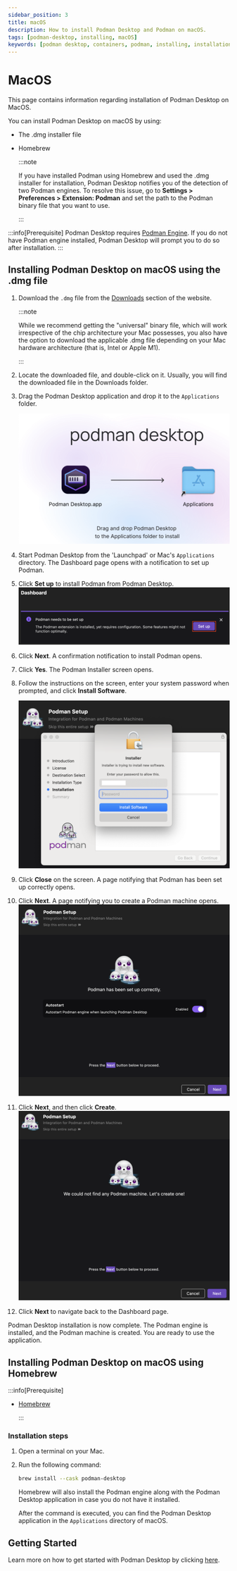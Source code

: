 ```yaml
---
sidebar_position: 3
title: macOS
description: How to install Podman Desktop and Podman on macOS.
tags: [podman-desktop, installing, macOS]
keywords: [podman desktop, containers, podman, installing, installation, macOS]
---
```


# MacOS

This page contains information regarding installation of Podman Desktop on MacOS.

You can install Podman Desktop on macOS by using:

- The .dmg installer file
- Homebrew

  :::note

  If you have installed Podman using Homebrew and used the .dmg installer for installation, Podman Desktop notifies you of the detection of two Podman engines. To resolve this issue, go to **Settings > Preferences > Extension: Podman** and set the path to the Podman binary file that you want to use.

  :::

:::info[Prerequisite]
Podman Desktop requires [Podman Engine](https://docs.podman.io/en/latest/index.html). If you do not have Podman engine installed, Podman Desktop will prompt you to do so after installation.
:::

## Installing Podman Desktop on macOS using the .dmg file

1. Download the `.dmg` file from the [Downloads](/downloads/macos) section of the website.

   :::note

   While we recommend getting the "universal" binary file, which will work irrespective of the chip architecture your Mac possesses, you also have the option to download the applicable .dmg file depending on your Mac hardware architecture (that is, Intel or Apple M1).

   :::

1. Locate the downloaded file, and double-click on it. Usually, you will find the downloaded file in the Downloads folder.

1. Drag the Podman Desktop application and drop it to the `Applications` folder.

   ![drag and drop the Podman Desktop application](img/click-and-drag.png)

1. Start Podman Desktop from the 'Launchpad' or Mac's `Applications` directory. The Dashboard page opens with a notification to set up Podman.

1. Click **Set up** to install Podman from Podman Desktop.
   ![set up botton](img/podman-set-up-button.png)

1. Click **Next**. A confirmation notification to install Podman opens.
1. Click **Yes**. The Podman Installer screen opens.
1. Follow the instructions on the screen, enter your system password when prompted, and click **Install Software**.

   ![system passsord to install Podman](img/system-password.png)

1. Click **Close** on the screen. A page notifying that Podman has been set up correctly opens.
1. Click **Next**. A page notifying you to create a Podman machine opens.
   ![podman installed correctly notification](img/podman-installed-successfuly.png)
1. Click **Next**, and then click **Create**.
   ![notification to create a podman machine](img/notification-to-create-podman-machine.png)
1. Click **Next** to navigate back to the Dashboard page.

Podman Desktop installation is now complete. The Podman engine is installed, and the Podman machine is created. You are ready to use the application.

## Installing Podman Desktop on macOS using Homebrew

:::info[Prerequisite]

- [Homebrew](https://brew.sh/)

  :::

### Installation steps

1. Open a terminal on your Mac.
2. Run the following command:

   ```sh
   brew install --cask podman-desktop
   ```

   Homebrew will also install the Podman engine along with the Podman Desktop application in case you do not have it installed.

   After the command is executed, you can find the Podman Desktop application in the `Applications` directory of macOS.

## Getting Started

Learn more on how to get started with Podman Desktop by clicking [here](/docs/containers).
